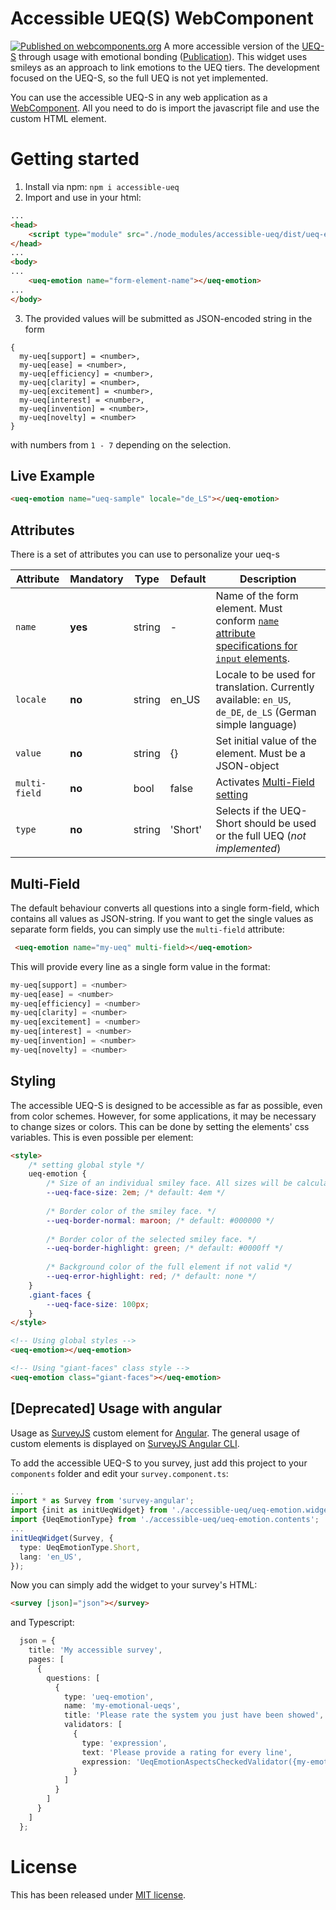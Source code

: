 # Accessible UEQ(S) WebComponent
[![Published on webcomponents.org](https://img.shields.io/badge/webcomponents.org-published-blue.svg)](https://www.webcomponents.org/element/daHaimi/accessible-ueq)
A more accessible version of the [UEQ-S](https://www.ueq-online.org) through usage with emotional bonding ([Publication](https://doi.org/10.1145/3473856.3473990)).
This widget uses smileys as an approach to link emotions to the UEQ tiers.
The development focused on the UEQ-S, so the full UEQ is not yet implemented.

You can use the accessible UEQ-S in any web application as a [WebComponent](https://www.webcomponents.org/).
All you need to do is import the javascript file and use the custom HTML element.

# Getting started
1. Install via npm: `npm i accessible-ueq`
2. Import and use in your html:
```html
...
<head>
    <script type="module" src="./node_modules/accessible-ueq/dist/ueq-emotion.webcomponent.mjs"></script>
</head>
...
<body>
...
    <ueq-emotion name="form-element-name"></ueq-emotion>
...
</body>
```
3. The provided values will be submitted as JSON-encoded string in the form
```
{
  my-ueq[support] = <number>,
  my-ueq[ease] = <number>,
  my-ueq[efficiency] = <number>,
  my-ueq[clarity] = <number>,
  my-ueq[excitement] = <number>,
  my-ueq[interest] = <number>,
  my-ueq[invention] = <number>,
  my-ueq[novelty] = <number>
}
```
with numbers from `1 - 7` depending on the selection.

## Live Example
<!--
```
<custom-element-demo>
  <template>
    <script type="module" href="../dist/ueq-emotion.webcomponent.mjs">
    <next-code-block></next-code-block>
  </template>
</custom-element-demo>
```
-->
```html
<ueq-emotion name="ueq-sample" locale="de_LS"></ueq-emotion>
```

## Attributes
There is a set of attributes you can use to personalize your ueq-s

| Attribute     | Mandatory | Type   | Default | Description |
| ------------- | --------- | ------ | ------- | ----------- |
| `name`        | __yes__   | string | -       | Name of the form element. Must conform [`name` attribute specifications for `input` elements](https://www.w3.org/TR/html52/sec-forms.html#naming-form-controls-the-name-attribute). |
| `locale`      | __no__    | string | en_US   | Locale to be used for translation. Currently available: `en_US`, `de_DE`, `de_LS` (German simple language) |
| `value`       | __no__    | string | {}      | Set initial value of the element. Must be a JSON-object |
| `multi-field` | __no__    | bool   | false   | Activates [Multi-Field setting](#multi-field) |
| `type`        | __no__    | string | 'Short' | Selects if the UEQ-Short should be used or the full UEQ (_not implemented_) |

## Multi-Field
The default behaviour converts all questions into a single form-field, which contains all values as JSON-string.
If you want to get the single values as separate form fields, you can simply use the `multi-field` attribute:
```html
 <ueq-emotion name="my-ueq" multi-field></ueq-emotion>
```
This will provide every line as a single form value in the format:
```javascript
my-ueq[support] = <number>
my-ueq[ease] = <number>
my-ueq[efficiency] = <number>
my-ueq[clarity] = <number>
my-ueq[excitement] = <number>
my-ueq[interest] = <number>
my-ueq[invention] = <number>
my-ueq[novelty] = <number>
```

## Styling
The accessible UEQ-S is designed to be accessible as far as possible, even from color schemes.
However, for some applications, it may be necessary to change sizes or colors.
This can be done by setting the elements' css variables. This is even possible per element:
```html
<style>
    /* setting global style */
    ueq-emotion {
        /* Size of an individual smiley face. All sizes will be calculated based on this. */
        --ueq-face-size: 2em; /* default: 4em */
        
        /* Border color of the smiley face. */
        --ueq-border-normal: maroon; /* default: #000000 */
        
        /* Border color of the selected smiley face. */
        --ueq-border-highlight: green; /* default: #0000ff */
        
        /* Background color of the full element if not valid */
        --ueq-error-highlight: red; /* default: none */
    }
    .giant-faces {
        --ueq-face-size: 100px;
    }
</style>

<!-- Using global styles -->
<ueq-emotion></ueq-emotion>

<!-- Using "giant-faces" class style -->
<ueq-emotion class="giant-faces"></ueq-emotion>

```

## [Deprecated] Usage with angular
Usage as [SurveyJS](https://surveyjs.io) custom element for [Angular](https://angular.io/).
The general usage of custom elements is displayed on [SurveyJS Angular CLI](https://github.com/surveyjs/surveyjs_angular_cli).

To add the accessible UEQ-S to you survey, just add this project to your `components` folder and edit your `survey.component.ts`:
```typescript
...
import * as Survey from 'survey-angular';
import {init as initUeqWidget} from './accessible-ueq/ueq-emotion.widget';
import {UeqEmotionType} from './accessible-ueq/ueq-emotion.contents';
...
initUeqWidget(Survey, {
  type: UeqEmotionType.Short,
  lang: 'en_US',
});

```
Now you can simply add the widget to your survey's HTML:
```html
<survey [json]="json"></survey>
```
and Typescript:
```typescript
  json = {
    title: 'My accessible survey',
    pages: [
      {
        questions: [
          {
            type: 'ueq-emotion',
            name: 'my-emotional-ueqs',
            title: 'Please rate the system you just have been showed',
            validators: [
              {
                type: 'expression',
                text: 'Please provide a rating for every line',
                expression: 'UeqEmotionAspectsCheckedValidator({my-emotional-ueqs}, Short)'
              }
            ]
          }
        ]
      }
    ]
  };
```

# License
This has been released under [MIT license](LICENSE).
